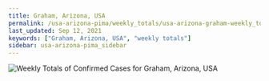 ```yaml
---
title: Graham, Arizona, USA
permalink: /usa-arizona-pima/weekly_totals/usa-arizona-graham-weekly_totals.html
last_updated: Sep 12, 2021
keywords: ["Graham, Arizona, USA", "weekly totals"]
sidebar: usa-arizona-pima_sidebar
---
```


![Weekly Totals of Confirmed Cases for Graham, Arizona, USA](/covid_tracker/images/graphs/usa-arizona-graham-weekly_totals_graph.png)
